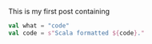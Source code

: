 This is my first post containing 

```scala
val what = "code"
val code = s"Scala formatted ${code}."
```
